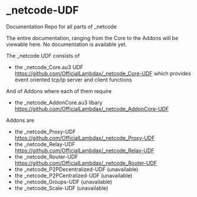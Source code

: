 # _netcode-UDF
Documentation Repo for all parts of _netcode

The entire documentation, ranging from the Core to the Addons will be viewable here.
No documentation is available yet.

The _netcode UDF consists of

- the _netcode_Core.au3 UDF https://github.com/OfficialLambdax/_netcode_Core-UDF which provides event oriented tcp/ip server and client functions

And of Addons
where each of them require
- the _netcode_AddonCore.au3 libary https://github.com/OfficialLambdax/_netcode_AddonCore-UDF

Addons are
- the _netcode_Proxy-UDF https://github.com/OfficialLambdax/_netcode_Proxy-UDF
- the _netcode_Relay-UDF https://github.com/OfficialLambdax/_netcode_Relay-UDF
- the _netcode_Router-UDF https://github.com/OfficialLambdax/_netcode_Router-UDF
- the _netcode_P2PDecentralized-UDF (unavailable)
- the _netcode_P2PCentralized-UDF (unavailable)
- the _netcode_Groups-UDF (unavailable)
- the _netcode_Scale-UDF (unavailable)
